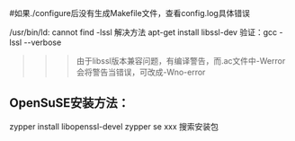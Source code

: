 #如果./configure后没有生成Makefile文件，查看config.log具体错误

/usr/bin/ld: cannot find -lssl   解决方法
apt-get install libssl-dev
验证：gcc -lssl --verbose


>>> 由于libssl版本兼容问题，有编译警告，而.ac文件中-Werror会将警告当错误，可改成-Wno-error


## OpenSuSE安装方法：
zypper install libopenssl-devel
zypper se xxx  搜索安装包
